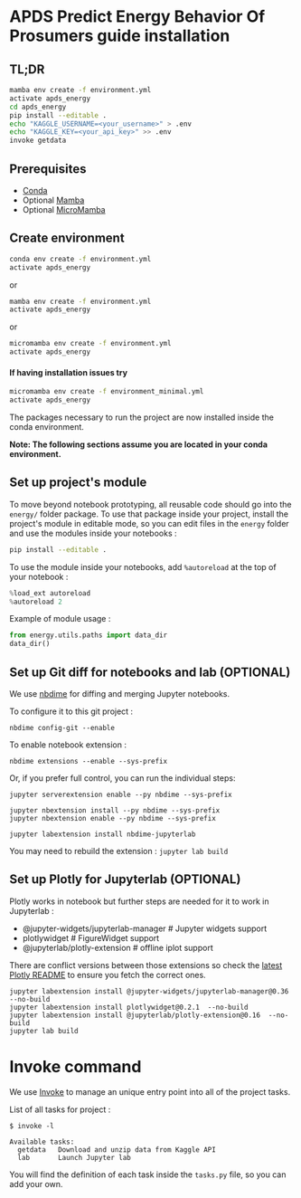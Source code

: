 # APDS Predict Energy Behavior Of Prosumers guide installation

## TL;DR

```bash
mamba env create -f environment.yml
activate apds_energy
cd apds_energy
pip install --editable .
echo "KAGGLE_USERNAME=<your_username>" > .env
echo "KAGGLE_KEY=<your_api_key>" >> .env
invoke getdata
```

## Prerequisites

- [Conda](https://docs.conda.io/projects/conda/en/latest/user-guide/install/download.html)
- Optional [Mamba](https://mamba.readthedocs.io/en/latest/)
- Optional [MicroMamba](https://mamba.readthedocs.io/en/latest/user_guide/micromamba.html)

## Create environment

```bash
conda env create -f environment.yml
activate apds_energy
```

or 

```bash
mamba env create -f environment.yml
activate apds_energy
```
or 

```bash
micromamba env create -f environment.yml
activate apds_energy
```

#### If having installation issues try
```bash
micromamba env create -f environment_minimal.yml
activate apds_energy
```

The packages necessary to run the project are now installed inside the conda environment.

**Note: The following sections assume you are located in your conda environment.**

## Set up project's module

To move beyond notebook prototyping, all reusable code should go into the `energy/` folder package. To use that package inside your project, install the project's module in editable mode, so you can edit files in the `energy` folder and use the modules inside your notebooks :

```bash
pip install --editable .
```

To use the module inside your notebooks, add `%autoreload` at the top of your notebook :

```python
%load_ext autoreload
%autoreload 2
```

Example of module usage :

```python
from energy.utils.paths import data_dir
data_dir()
```

## Set up Git diff for notebooks and lab (OPTIONAL)

We use [nbdime](https://nbdime.readthedocs.io/en/stable/index.html) for diffing and merging Jupyter notebooks.

To configure it to this git project :

```
nbdime config-git --enable
```

To enable notebook extension :

```
nbdime extensions --enable --sys-prefix
```

Or, if you prefer full control, you can run the individual steps:

```
jupyter serverextension enable --py nbdime --sys-prefix

jupyter nbextension install --py nbdime --sys-prefix
jupyter nbextension enable --py nbdime --sys-prefix

jupyter labextension install nbdime-jupyterlab
```

You may need to rebuild the extension : `jupyter lab build`

## Set up Plotly for Jupyterlab (OPTIONAL)

Plotly works in notebook but further steps are needed for it to work in Jupyterlab :

* @jupyter-widgets/jupyterlab-manager # Jupyter widgets support
* plotlywidget  # FigureWidget support
* @jupyterlab/plotly-extension  # offline iplot support

There are conflict versions between those extensions so check the [latest Plotly README](https://github.com/plotly/plotly.py#installation-of-plotlypy-version-3) to ensure you fetch the correct ones. 

```
jupyter labextension install @jupyter-widgets/jupyterlab-manager@0.36 --no-build
jupyter labextension install plotlywidget@0.2.1  --no-build
jupyter labextension install @jupyterlab/plotly-extension@0.16  --no-build
jupyter lab build
```

# Invoke command

We use [Invoke](http://www.pyinvoke.org/) to manage an
unique entry point into all of the project tasks.

List of all tasks for project :

```
$ invoke -l

Available tasks:
  getdata   Download and unzip data from Kaggle API
  lab       Launch Jupyter lab
```

You will find the definition of each task inside the `tasks.py` file, so you can add your own.
